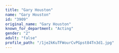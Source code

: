 ```yaml
---
title: "Gary Houston"
name: "Gary Houston"
id: "3909"
original_name: "Gary Houston"
known_for_department: "Acting"
gender: "2"
adult: "false"
profile_path: "/1je2kKuTFWourCvPGpst84Tn3d1.jpg"
---
```

